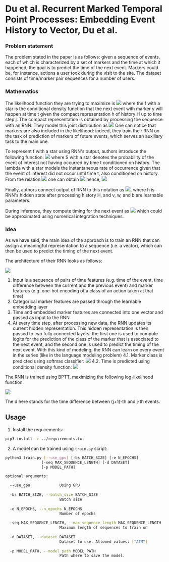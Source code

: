 # Du et al. Recurrent Marked Temporal Point Processes: Embedding Event History to Vector, Du et al.

### Problem statement
The problem stated in the paper is as follows: given a sequence of events, each of which is characterized by a set of markers and the time at which it happened, the goal is to predict the time of the next event. Markers could be, for instance, actions a user took during the visit to the site.
The dataset consists of time/marker pair sequences for a number of users.

### Mathematics
The likelihood function they are trying to maximize is
![](https://render.githubusercontent.com/render/math?math=L(\theta)=\prod_{i}\prod_{j}f(t_{j%2B1},y_{j%2B1}\vert\mathcal{H}_{j})=\prod_{j}f(t_{j%2B1},y_{j%2B1}),f^*(t,y)=f(t,y\vert\mathcal{H}_{j})=f(t,y\vert\mathbf{h}_{j}),)
where the f with a star is the conditional density function that the next event with marker y will happen at time t given the compact representation h of history H up to time step j. The compact representation is obtained by processing the sequence with an RNN. They model this joint distribution as ![](https://render.githubusercontent.com/render/math?math=f^*(t,y)=f^*(t)P(y_{j%2B1}=y\vert\mathbf{h}_{j}).) One can notice that markers are also included in the likelihood: indeed, they train their RNN on the task of prediction of markers of future events, which serves an auxiliary task to the main one.

To represent f with a star using RNN's output, authors introduce the following function: ![](https://render.githubusercontent.com/render/math?math=\lambda^*(t)=\frac{f^*(t)}{S^*(t)},) where S with a star denotes the probability of the event of interest not having occurred by time t conditioned on history. The lambda with a star models the instantaneous rate of occurrence given that the event of interest did not occur until time t, also conditioned on history. From the relation ![](https://render.githubusercontent.com/render/math?math=\lambda^*(t)=-\frac{d\logS^*(t)}{dt},) one can obtain ![](https://render.githubusercontent.com/render/math?math=S^*(t)=\exp[-\int_{t_{j}}^{t}\lambda^*(t)dt],)
hence, ![](https://render.githubusercontent.com/render/math?math=f^*(t)=\lambda^*(t)S^*(t)=\lambda^*(t)\exp[-\int_{t_{j}}^{t}\lambda^*(t)].)

Finally, authors connect output of RNN to this notation as ![](https://render.githubusercontent.com/render/math?math=\lambda^*(t)=\exp[\mathbf{v}^{(t)\top}\mathbf{h_{j}}%2Bw(t-t_{j})%2Bb^{(t)}]), where h is RNN's hidden state after processing history H, and v, w, and b are learnable parameters. 

During inference, they compute timing for the next event as ![](https://render.githubusercontent.com/render/math?math=\widehat{t}_{j%2B1}=\int_{t_{j}}^{\infty}tf^*(t)dt,) which could be approximated using numerical integration techniques.

### Idea 

As we have said, the main idea of the approach is to train an RNN that can assign a meaningful representation to a sequence (i.e. a vector), which can then be used to predict the timing of the next event.

The architecture of their RNN looks as follows:

![](https://sun9-37.userapi.com/impf/i_He6l3FVAHwYAV_1A-BUHLmd6iXXC5H9Ztwuw/2osvj6iTEHI.jpg?size=611x377&quality=96&proxy=1&sign=d4c3a0900322f0928c2db1ee31ba90a6)

1. Input is a sequence of pairs of time features (e.g. time of the event, time difference between the current and the previous event) and marker features (e.g. one-hot encoding of a class of an action taken at that time)  
2. Categorical marker features are passed through the learnable embedding layer
3. Time and embedded marker features are connected into one vector and passed as input to the RNN
4. At every time step, after processing new data, the RNN updates its current hidden representation. This hidden representation is then passed to two fully connected layers: the first one is used to compute logits for the prediction of the class of the marker that is associated to the next event, and the second one is used to predict the timing of the next event. With this kind of modeling, the RNN can learn on every event in the series (like in the language modeling problem)
4.1. Marker class is predicted using softmax classifier:
![](https://sun9-4.userapi.com/impf/WmpweOvUtyKD1ArYEFfZXaVX9ppcCQ7kAtQFAw/lboxCUeuzks.jpg?size=451x106&quality=96&proxy=1&sign=2a506f05c2cf33aa07e3919d7fd52d8c)
4.2. Time is predicted using conditional density function:
![](https://sun9-53.userapi.com/impf/FPp5GrR5LXop5YQNw-D_PNTrRNCFxxskGzLA_Q/vhp6w1fGVEw.jpg?size=625x230&quality=96&proxy=1&sign=65349cb9a4333b0ead18d3f1195d2c95)

The RNN is trained using BPTT, maximizing the following log-likelihood function:

![](https://sun9-56.userapi.com/impf/sXswa1ilkzoQEv2HveTBI912OnK7UWUWBZKv3g/QY7gzFfPdM4.jpg?size=535x68&quality=96&proxy=1&sign=f34904381dc8e2cbacf27c019680a804)

The d here stands for the time difference between (j+1)-th and j-th events.
 
 
## Usage
1. Install the requirements:

``` bash
pip3 install -r ../requirements.txt
```

2. A model can be trained using `train.py` script:

``` bash
python3 train.py [--use_gpu] [-bs BATCH_SIZE] [-e N_EPOCHS]
                [-seq MAX_SEQUENCE_LENGTH] [-d DATASET]
                [-p MODEL_PATH]

optional arguments:

  --use_gpu             Using GPU
  
  -bs BATCH_SIZE, --batch_size BATCH_SIZE
                        Batch size
                        
  -e N_EPOCHS, --n_epochs N_EPOCHS
                        Number of epochs
                        
  -seq MAX_SEQUENCE_LENGTH, --max_sequence_length MAX_SEQUENCE_LENGTH
                        Maximum length of sequences to train on
                        
  -d DATASET, --dataset DATASET
                        Dataset to use. Allowed values: ["ATM"]
                        
  -p MODEL_PATH, --model_path MODEL_PATH
                        Path where to save the model.
```

